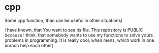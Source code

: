 # cpp
Some cpp function, than can be useful in other situations)

I have known, that You want to see its file. This repository is PUBLIC because I think, that somebody wants to use my functions to solve yours problems in programming. It is really cool, when mens, which work in one branch help each other) 
